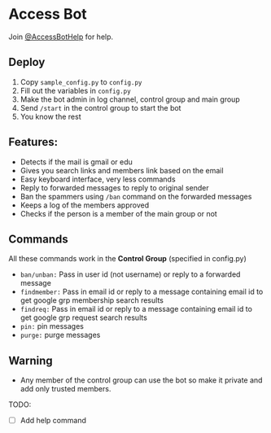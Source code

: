 # Access Bot

Join [@AccessBotHelp](https://t.me/AccessBotHelp) for help.

## Deploy

1. Copy `sample_config.py` to `config.py`
2. Fill out the variables in `config.py`
3. Make the bot admin in log channel, control group and main group
4. Send `/start` in the control group to start the bot
5. You know the rest

## Features:

* Detects if the mail is gmail or edu
* Gives you search links and members link based on the email
* Easy keyboard interface, very less commands
* Reply to forwarded messages to reply to original sender
* Ban the spammers using `/ban` command on the forwarded messages
* Keeps a log of the members approved
* Checks if the person is a member of the main group or not

## Commands

All these commands work in the **Control Group** (specified in config.py)

* `ban/unban:` Pass in user id (not username) or reply to a forwarded message
* `findmember:` Pass in email id or reply to a message containing email id to get google grp membership search results
* `findreq:` Pass in email id or reply to a message containing email id to get google grp request search results
* `pin:` pin messages
* `purge:` purge messages

## Warning

* Any member of the control group can use the bot so make it private and add only trusted members.

TODO:

* [ ] Add help command
